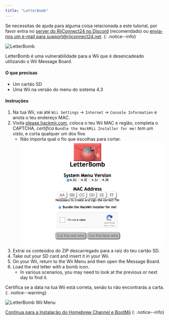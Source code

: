 ```yaml
---
title: "LetterBomb"
---
```


Se necessitas de ajuda para alguma coisa relacionada a este tutorial, por favor entra no [server do RiiConnect24 no Discord](https://discord.gg/rc24) (recomendado) ou [envia-nos um e-mail para support@riiconnect24.net](mailto:support@riiconnect24.net).
{: .notice--info}

![LetterBomb](/images/letterbomb.png)

LetterBomb é uma vulnerabilidade para a Wii que é desencadeado utilizando o Wii Message Board.

#### O que precisas
- Um cartão SD
- Uma Wii na versão do menu do sistema 4.3

#### Instruções


1. Na tua Wii, vai até `Wii Settings` -> `Internet` -> `Console Information` e anota o teu endereço MAC.
1. Visita [please.hackmii.com](https://please.hackmii.com), coloca o teu Wii MAC e região, completa o CAPTCHA, *certifica* `Bundle the HackMii Installer for me!` *tem um visto*, e corta qualquer um dos fios
   - Não importa qual o fio que escolhas para cortar. ![HackMii Screen](/images/Wii/LetterBomb-PC.png)
1. Extrai os conteúdos do ZIP descarregado para a raiz do teu cartão SD.
1. Take out your SD card and insert it in your Wii.
1. On your Wii, return to the Wii Menu and then open the Message Board.
1. Load the red letter with a bomb icon.
   - In various scenarios, you may need to look at the previous or next day to find it.

Certifica se a data na tua Wii está correta, senão tu não encontrarás a carta.
{: .notice--warning}


![LetterBomb Wii Menu](/images/Wii/LetterBomb-Wii.png)

[Continua para a Instalação do Homebrew Channel e BootMii](hbc)
{: .notice--info}

